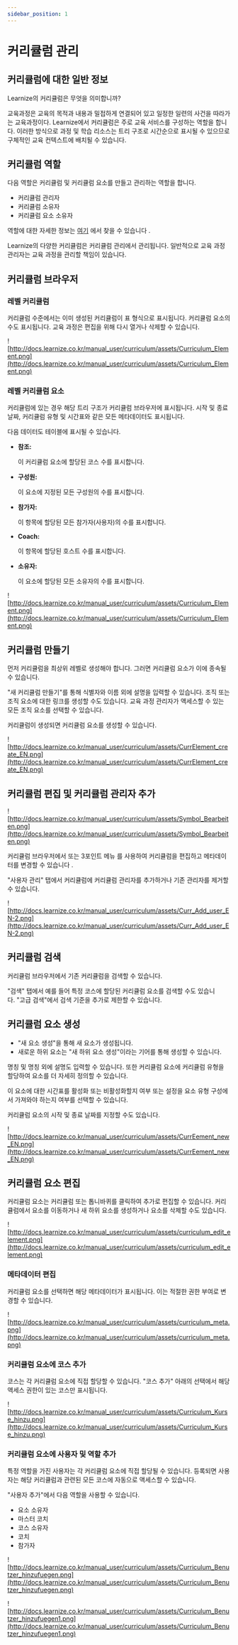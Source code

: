 ```yaml
---
sidebar_position: 1
---
```


# 커리큘럼 관리

## 커리큘럼에 대한 일반 정보

Learnize의 커리큘럼은 무엇을 의미합니까?

교육과정은 교육의 목적과 내용과 밀접하게 연결되어 있고 일정한 일련의 사건을 따라가는 교육과정이다. Learnize에서 커리큘럼은 주로 교육 서비스를 구성하는 역할을 합니다. 이러한 방식으로 과정 및 학습 리소스는 트리 구조로 시간순으로 표시될 수 있으므로 구체적인 교육 컨텍스트에 배치될 수 있습니다.

## 커리큘럼 역할

다음 역할은 커리큘럼 및 커리큘럼 요소를 만들고 관리하는 역할을 합니다.

- 커리큘럼 관리자
- 커리큘럼 소유자
- 커리큘럼 요소 소유자

역할에 대한 자세한 정보는 [여기](http://docs.learnize.co.kr/manual_user/curriculum/Curriculum_Management/User+management.html) 에서 찾을 수 있습니다 .

Learnize의 다양한 커리큘럼은 커리큘럼 관리에서 관리됩니다. 일반적으로 교육 과정 관리자는 교육 과정을 관리할 책임이 있습니다.

## 커리큘럼 브라우저

### 레벨 커리큘럼

커리큘럼 수준에서는 이미 생성된 커리큘럼이 표 형식으로 표시됩니다. 커리큘럼 요소의 수도 표시됩니다. 교육 과정은 편집을 위해 다시 열거나 삭제할 수 있습니다.

![http://docs.learnize.co.kr/manual_user/curriculum/assets/Curriculum_Element.png](http://docs.learnize.co.kr/manual_user/curriculum/assets/Curriculum_Element.png)

### 레벨 커리큘럼 요소

커리큘럼에 있는 경우 해당 트리 구조가 커리큘럼 브라우저에 표시됩니다. 시작 및 종료 날짜, 커리큘럼 유형 및 시간표와 같은 모든 메타데이터도 표시됩니다.

다음 데이터도 테이블에 표시될 수 있습니다.

- **참조:**
    
    이 커리큘럼 요소에 할당된 코스 수를 표시합니다.
    
- **구성원:**
    
    이 요소에 지정된 모든 구성원의 수를 표시합니다.
    
- **참가자:**
    
    이 항목에 할당된 모든 참가자(사용자)의 수를 표시합니다.
    
- **Coach:**
    
    이 항목에 할당된 호스트 수를 표시합니다.
    
- **소유자:**
    
    이 요소에 할당된 모든 소유자의 수를 표시합니다.
    

![http://docs.learnize.co.kr/manual_user/curriculum/assets/Curriculum_Element.png](http://docs.learnize.co.kr/manual_user/curriculum/assets/Curriculum_Element.png)

## 커리큘럼 만들기

먼저 커리큘럼을 최상위 레벨로 생성해야 합니다. 그러면 커리큘럼 요소가 이에 종속될 수 있습니다.

"새 커리큘럼 만들기"를 통해 식별자와 이름 외에 설명을 입력할 수 있습니다. 조직 또는 조직 요소에 대한 링크를 생성할 수도 있습니다. 교육 과정 관리자가 액세스할 수 있는 모든 조직 요소를 선택할 수 있습니다.

커리큘럼이 생성되면 커리큘럼 요소를 생성할 수 있습니다.

![http://docs.learnize.co.kr/manual_user/curriculum/assets/CurrElement_create_EN.png](http://docs.learnize.co.kr/manual_user/curriculum/assets/CurrElement_create_EN.png)

## 커리큘럼 편집 및 커리큘럼 관리자 추가

![http://docs.learnize.co.kr/manual_user/curriculum/assets/Symbol_Bearbeiten.png](http://docs.learnize.co.kr/manual_user/curriculum/assets/Symbol_Bearbeiten.png)

커리큘럼 브라우저에서 또는 3포인트 메뉴 를 사용하여 커리큘럼을 편집하고 메타데이터를 변경할 수 있습니다 .

"사용자 관리" 탭에서 커리큘럼에 커리큘럼 관리자를 추가하거나 기존 관리자를 제거할 수 있습니다.

![http://docs.learnize.co.kr/manual_user/curriculum/assets/Curr_Add_user_EN-2.png](http://docs.learnize.co.kr/manual_user/curriculum/assets/Curr_Add_user_EN-2.png)

## 커리큘럼 검색

커리큘럼 브라우저에서 기존 커리큘럼을 검색할 수 있습니다.

"검색" 탭에서 예를 들어 특정 코스에 할당된 커리큘럼 요소를 검색할 수도 있습니다. "고급 검색"에서 검색 기준을 추가로 제한할 수 있습니다.

## 커리큘럼 요소 생성

- "새 요소 생성"을 통해 새 요소가 생성됩니다.
- 새로운 하위 요소는 "새 하위 요소 생성"이라는 기어를 통해 생성할 수 있습니다.

명칭 및 명칭 외에 설명도 입력할 수 있습니다. 또한 커리큘럼 요소에 커리큘럼 유형을 할당하여 요소를 더 자세히 정의할 수 있습니다.

이 요소에 대한 시간표를 활성화 또는 비활성화할지 여부 또는 설정을 요소 유형 구성에서 가져와야 하는지 여부를 선택할 수 있습니다.

커리큘럼 요소의 시작 및 종료 날짜를 지정할 수도 있습니다.

![http://docs.learnize.co.kr/manual_user/curriculum/assets/CurrEement_new_EN.png](http://docs.learnize.co.kr/manual_user/curriculum/assets/CurrEement_new_EN.png)

## 커리큘럼 요소 편집

커리큘럼 요소는 커리큘럼 또는 톱니바퀴를 클릭하여 추가로 편집할 수 있습니다. 커리큘럼에서 요소를 이동하거나 새 하위 요소를 생성하거나 요소를 삭제할 수도 있습니다.

![http://docs.learnize.co.kr/manual_user/curriculum/assets/curriculum_edit_element.png](http://docs.learnize.co.kr/manual_user/curriculum/assets/curriculum_edit_element.png)

### 메타데이터 편집

커리큘럼 요소를 선택하면 해당 메타데이터가 표시됩니다. 이는 적절한 권한 부여로 변경할 수 있습니다.

![http://docs.learnize.co.kr/manual_user/curriculum/assets/curriculum_meta.png](http://docs.learnize.co.kr/manual_user/curriculum/assets/curriculum_meta.png)

### 커리큘럼 요소에 코스 추가

코스는 각 커리큘럼 요소에 직접 할당할 수 있습니다. "코스 추가" 아래의 선택에서 해당 액세스 권한이 있는 코스만 표시됩니다.

![http://docs.learnize.co.kr/manual_user/curriculum/assets/Curriculum_Kurse_hinzu.png](http://docs.learnize.co.kr/manual_user/curriculum/assets/Curriculum_Kurse_hinzu.png)

### 커리큘럼 요소에 사용자 및 역할 추가

특정 역할을 가진 사용자는 각 커리큘럼 요소에 직접 할당될 수 있습니다. 등록되면 사용자는 해당 커리큘럼과 관련된 모든 코스에 자동으로 액세스할 수 있습니다.

"사용자 추가"에서 다음 역할을 사용할 수 있습니다.

- 요소 소유자
- 마스터 코치
- 코스 소유자
- 코치
- 참가자

![http://docs.learnize.co.kr/manual_user/curriculum/assets/Curriculum_Benutzer_hinzufuegen.png](http://docs.learnize.co.kr/manual_user/curriculum/assets/Curriculum_Benutzer_hinzufuegen.png)

![http://docs.learnize.co.kr/manual_user/curriculum/assets/Curriculum_Benutzer_hinzufuegen1.png](http://docs.learnize.co.kr/manual_user/curriculum/assets/Curriculum_Benutzer_hinzufuegen1.png)
